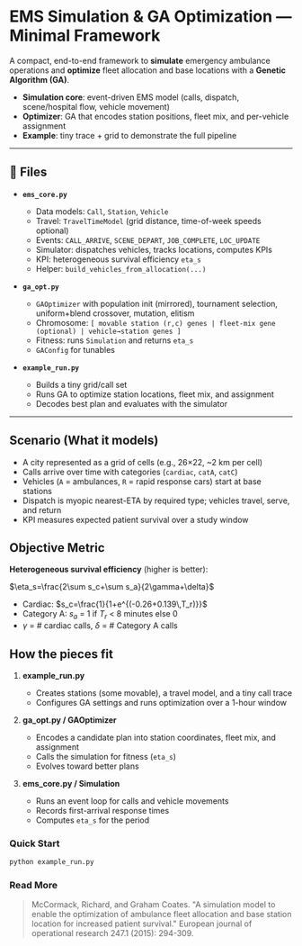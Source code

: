 # EMS Simulation & GA Optimization — Minimal Framework

A compact, end-to-end framework to **simulate** emergency ambulance operations and **optimize** fleet allocation and base locations with a **Genetic Algorithm (GA)**.

- **Simulation core**: event-driven EMS model (calls, dispatch, scene/hospital flow, vehicle movement)
- **Optimizer**: GA that encodes station positions, fleet mix, and per-vehicle assignment
- **Example**: tiny trace + grid to demonstrate the full pipeline

---

## 📁 Files

- **`ems_core.py`**
  - Data models: `Call`, `Station`, `Vehicle`
  - Travel: `TravelTimeModel` (grid distance, time-of-week speeds optional)
  - Events: `CALL_ARRIVE`, `SCENE_DEPART`, `JOB_COMPLETE`, `LOC_UPDATE`
  - Simulator: dispatches vehicles, tracks locations, computes KPIs
  - KPI: heterogeneous survival efficiency `eta_s`
  - Helper: `build_vehicles_from_allocation(...)`

- **`ga_opt.py`**
  - `GAOptimizer` with population init (mirrored), tournament selection, uniform+blend crossover, mutation, elitism
  - Chromosome: `[ movable station (r,c) genes | fleet-mix gene (optional) | vehicle→station genes ]`
  - Fitness: runs `Simulation` and returns `eta_s`
  - `GAConfig` for tunables

- **`example_run.py`**
  - Builds a tiny grid/call set
  - Runs GA to optimize station locations, fleet mix, and assignment
  - Decodes best plan and evaluates with the simulator

---

## Scenario (What it models)

- A city represented as a grid of cells (e.g., 26×22, ~2 km per cell)
- Calls arrive over time with categories (`cardiac`, `catA`, `catC`)
- Vehicles (`A` = ambulances, `R` = rapid response cars) start at base stations
- Dispatch is myopic nearest-ETA by required type; vehicles travel, serve, and return
- KPI measures expected patient survival over a study window


## Objective Metric

**Heterogeneous survival efficiency** (higher is better):

$\eta_s=\frac{2\sum s_c+\sum s_a}{2\gamma+\delta}$

- Cardiac: $s_c=\frac{1}{1+e^{(-0.26+0.139\,T_r)}}$
- Category A:  $s_a$ = 1  if $T_r$ < 8 minutes else 0 
- $\gamma$ = # cardiac calls, $\delta$ = # Category A calls



## How the pieces fit

1. **example_run.py**
   - Creates stations (some movable), a travel model, and a tiny call trace
   - Configures GA settings and runs optimization over a 1-hour window

2. **ga_opt.py / GAOptimizer**
   - Encodes a candidate plan into station coordinates, fleet mix, and assignment
   - Calls the simulation for fitness (`eta_s`)
   - Evolves toward better plans

3. **ems_core.py / Simulation**
   - Runs an event loop for calls and vehicle movements
   - Records first-arrival response times
   - Computes `eta_s` for the period


### Quick Start

```bash
python example_run.py
```

### Read More

> McCormack, Richard, and Graham Coates. "A simulation model to enable the optimization of ambulance fleet allocation and base station location for increased patient survival." European journal of operational research 247.1 (2015): 294-309.